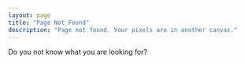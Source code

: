 ```yaml
---
layout: page
title: "Page Not Found"
description: "Page not found. Your pixels are in another canvas."
---  
```


Do you not know what you are looking for?
<script type="text/javascript">
  var GOOG_FIXURL_LANG = 'en';
  var GOOG_FIXURL_SITE = '{{ site.url }}'
</script>
<script type="text/javascript"
  src="http://linkhelp.clients.google.com/tbproxy/lh/wm/fixurl.js">
</script>